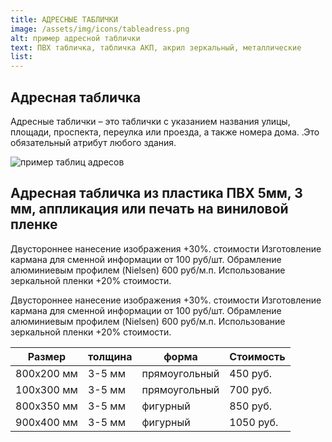 ```yaml
---
title: АДРЕСНЫЕ ТАБЛИЧКИ
image: /assets/img/icons/tableadress.png
alt: пример адресной таблички
text: ПВХ табличка, табличка АКП, акрил зеркальный, металлические
list:
---
```


<article class="container__flex__center">
<div class="greyBackground greyBackground__H1separatelineP">
	<h1>Адресная табличка</h1>
	<div class="columnsWimageNlinks_linebox">
		<div class="portfolio_separateLine"></div>
	</div>
	<p>Адресные таблички – это таблички с указанием названия улицы, площади, проспекта, переулка или проезда, а также номера дома. .Это обязательный атрибут любого здания.</p>
</div>
<div class="outsideAd_post">
<!-- верхнее изображение -->
  <img src="/assets/img/pic/tableAdressExample.png" alt="пример таблиц адресов" />
  <div class="outsideAd_post_text">
  <!-- заголовок -->
    <h1>Адресная табличка из пластика ПВХ 5мм, 3 мм, аппликация или печать на виниловой пленке</h1>
    <!-- абзац -->
    <p>
      Двустороннее нанесение изображения +30%. стоимости
Изготовление кармана для сменной информации от 100 руб/шт.
Обрамление алюминиевым профилем (Nielsen) 600 руб/м.п.
Использование зеркальной пленки +20% стоимости.
    </p>
    <p>
      Двустороннее нанесение изображения +30%. стоимости
Изготовление кармана для сменной информации от 100 руб/шт.
Обрамление алюминиевым профилем (Nielsen) 600 руб/м.п.
Использование зеркальной пленки +20% стоимости.
</p>

  </div>
</div>
<div class="tableContainer">
<table class="darkTable">
<thead>
<tr>
<th>Размер</th>
<th>толщина</th>
<th>форма</th>
<th>Стоимость</th>
</tr>
</thead>
<tbody>
<tr>
<td>800х200 мм </td><td>3-5 мм</td><td>прямоугольный </td><td>450 руб.</td></tr>
<tr>
<td>100х300 мм </td><td>3-5 мм</td><td>прямоугольный </td><td>700 руб.</td></tr>
<tr>
<td>800х350 мм </td><td>3-5 мм</td><td>	фигурный</td><td>850 руб.</td></tr>
<tr>
<td>900х400 мм </td><td>3-5 мм</td><td>	фигурный</td><td>1050 руб.</td></tr>
</tbody>
</tr>
</table>
</div>
</article>
